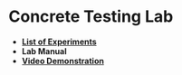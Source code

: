 # Concrete Testing Lab

- **[List of Experiments](List.md)**
- **Lab Manual**
- **[Video Demonstration](Videos/Videos.md)**
